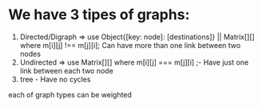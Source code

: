 # We have 3 tipes of graphs:

1. Directed/Digraph => use Object{[key: node]: [destinations]} || Matrix[][] where m[i][j] !== m[j][i]; Can have more than one link between two nodes
2. Undirected => use Matrix[][] where m[i][j] === m[j][i] ;- Have just one link between each two node
3. tree - Have no cycles

each of graph types can be weighted

